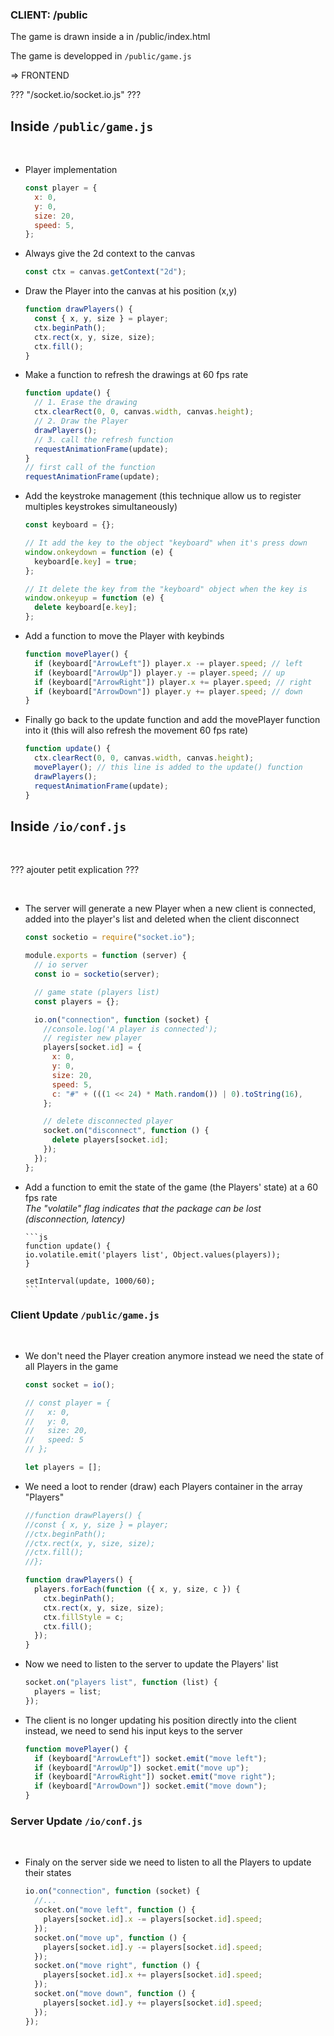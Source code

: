 ### CLIENT: /public

The game is drawn inside a <canvas> in /public/index.html

The game is developped in `/public/game.js`

=> FRONTEND

??? "/socket.io/socket.io.js" ???

## Inside `/public/game.js`

<br>

- Player implementation

  ```js
  const player = {
    x: 0,
    y: 0,
    size: 20,
    speed: 5,
  };
  ```

- Always give the 2d context to the canvas

  ```js
  const ctx = canvas.getContext("2d");
  ```

- Draw the Player into the canvas at his position (x,y)

  ```js
  function drawPlayers() {
    const { x, y, size } = player;
    ctx.beginPath();
    ctx.rect(x, y, size, size);
    ctx.fill();
  }
  ```

- Make a function to refresh the drawings at 60 fps rate

  ```js
  function update() {
    // 1. Erase the drawing
    ctx.clearRect(0, 0, canvas.width, canvas.height);
    // 2. Draw the Player
    drawPlayers();
    // 3. call the refresh function
    requestAnimationFrame(update);
  }
  // first call of the function
  requestAnimationFrame(update);
  ```

- Add the keystroke management (this technique allow us to register multiples keystrokes simultaneously)

  ```js
  const keyboard = {};

  // It add the key to the object "keyboard" when it's press down
  window.onkeydown = function (e) {
    keyboard[e.key] = true;
  };

  // It delete the key from the "keyboard" object when the key is     released
  window.onkeyup = function (e) {
    delete keyboard[e.key];
  };
  ```

- Add a function to move the Player with keybinds

  ```js
  function movePlayer() {
    if (keyboard["ArrowLeft"]) player.x -= player.speed; // left
    if (keyboard["ArrowUp"]) player.y -= player.speed; // up
    if (keyboard["ArrowRight"]) player.x += player.speed; // right
    if (keyboard["ArrowDown"]) player.y += player.speed; // down
  }
  ```

- Finally go back to the update function and add the movePlayer function into it (this will also refresh the movement 60 fps rate)

  ```js
  function update() {
    ctx.clearRect(0, 0, canvas.width, canvas.height);
    movePlayer(); // this line is added to the update() function
    drawPlayers();
    requestAnimationFrame(update);
  }
  ```

## Inside `/io/conf.js`

<br>

??? ajouter petit explication ???

<br>

- The server will generate a new Player when a new client is connected, added into the player's list and deleted when the client disconnect

  ```js
  const socketio = require("socket.io");

  module.exports = function (server) {
    // io server
    const io = socketio(server);

    // game state (players list)
    const players = {};

    io.on("connection", function (socket) {
      //console.log('A player is connected');
      // register new player
      players[socket.id] = {
        x: 0,
        y: 0,
        size: 20,
        speed: 5,
        c: "#" + (((1 << 24) * Math.random()) | 0).toString(16),
      };

      // delete disconnected player
      socket.on("disconnect", function () {
        delete players[socket.id];
      });
    });
  };
  ```

- Add a function to emit the state of the game (the Players' state) at a 60 fps rate
  <br>
  _The "volatile" flag indicates that the package can be lost (disconnection, latency)_

      ```js
      function update() {
      io.volatile.emit('players list', Object.values(players));
      }

      setInterval(update, 1000/60);
      ```

### Client Update `/public/game.js`

<br>

- We don't need the Player creation anymore instead we need the state of all Players in the game

  ```js
  const socket = io();

  // const player = {
  //   x: 0,
  //   y: 0,
  //   size: 20,
  //   speed: 5
  // };

  let players = [];
  ```

- We need a loot to render (draw) each Players container in the array "Players"

  ```js
  //function drawPlayers() {
  //const { x, y, size } = player;
  //ctx.beginPath();
  //ctx.rect(x, y, size, size);
  //ctx.fill();
  //};

  function drawPlayers() {
    players.forEach(function ({ x, y, size, c }) {
      ctx.beginPath();
      ctx.rect(x, y, size, size);
      ctx.fillStyle = c;
      ctx.fill();
    });
  }
  ```

- Now we need to listen to the server to update the Players' list

  ```js
  socket.on("players list", function (list) {
    players = list;
  });
  ```

- The client is no longer updating his position directly into the client instead, we need to send his input keys to the server

  ```js
  function movePlayer() {
    if (keyboard["ArrowLeft"]) socket.emit("move left");
    if (keyboard["ArrowUp"]) socket.emit("move up");
    if (keyboard["ArrowRight"]) socket.emit("move right");
    if (keyboard["ArrowDown"]) socket.emit("move down");
  }
  ```

### Server Update `/io/conf.js`

<br>

- Finaly on the server side we need to listen to all the Players to update their states

  ```js
  io.on("connection", function (socket) {
    //...
    socket.on("move left", function () {
      players[socket.id].x -= players[socket.id].speed;
    });
    socket.on("move up", function () {
      players[socket.id].y -= players[socket.id].speed;
    });
    socket.on("move right", function () {
      players[socket.id].x += players[socket.id].speed;
    });
    socket.on("move down", function () {
      players[socket.id].y += players[socket.id].speed;
    });
  });
  ```
